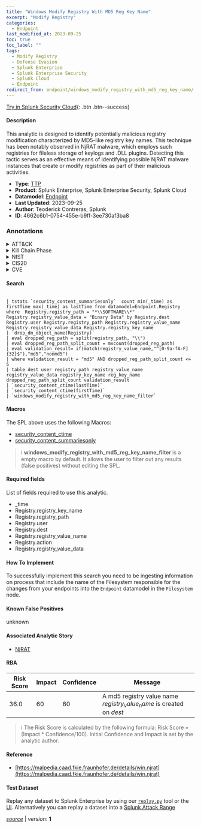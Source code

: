 ```yaml
---
title: "Windows Modify Registry With MD5 Reg Key Name"
excerpt: "Modify Registry"
categories:
  - Endpoint
last_modified_at: 2023-09-25
toc: true
toc_label: ""
tags:
  - Modify Registry
  - Defense Evasion
  - Splunk Enterprise
  - Splunk Enterprise Security
  - Splunk Cloud
  - Endpoint
redirect_from: endpoint/windows_modify_registry_with_md5_reg_key_name/
---
```




[Try in Splunk Security Cloud](https://www.splunk.com/en_us/cyber-security.html){: .btn .btn--success}

#### Description

This analytic is designed to identify potentially malicious registry modification characterized by MD5-like registry key names. This technique has been notably observed in NjRAT malware, which employs such registries for fileless storage of keylogs and .DLL plugins. Detecting this tactic serves as an effective means of identifying possible NjRAT malware instances that create or modify registries as part of their malicious activities.

- **Type**: [TTP](https://github.com/splunk/security_content/wiki/Detection-Analytic-Types)
- **Product**: Splunk Enterprise, Splunk Enterprise Security, Splunk Cloud
- **Datamodel**: [Endpoint](https://docs.splunk.com/Documentation/CIM/latest/User/Endpoint)
- **Last Updated**: 2023-09-25
- **Author**: Teoderick Contreras, Splunk
- **ID**: 4662c6b1-0754-455e-b9ff-3ee730af3ba8

### Annotations
<details>
  <summary>ATT&CK</summary>

<div markdown="1">

#### [ATT&CK](https://attack.mitre.org/)

| ID          | Technique   | Tactic         |
| ----------- | ----------- |--------------- |
| [T1112](https://attack.mitre.org/techniques/T1112/) | Modify Registry | Defense Evasion |

</div>
</details>


<details>
  <summary>Kill Chain Phase</summary>

<div markdown="1">

* Exploitation


</div>
</details>


<details>
  <summary>NIST</summary>

<div markdown="1">

* DE.CM



</div>
</details>

<details>
  <summary>CIS20</summary>

<div markdown="1">

* CIS 10



</div>
</details>

<details>
  <summary>CVE</summary>

<div markdown="1">


</div>
</details>


#### Search

```

| tstats `security_content_summariesonly`  count min(_time) as firstTime max(_time) as lastTime from datamodel=Endpoint.Registry where  Registry.registry_path = "*\\SOFTWARE\\*" Registry.registry_value_data = "Binary Data" by Registry.dest Registry.user Registry.registry_path Registry.registry_value_name Registry.registry_value_data Registry.registry_key_name 
| `drop_dm_object_name(Registry)` 
| eval dropped_reg_path = split(registry_path, "\\") 
| eval dropped_reg_path_split_count = mvcount(dropped_reg_path) 
| eval validation_result= if(match(registry_value_name,"^[0-9a-fA-F]{32}$"),"md5","nonmd5") 
| where validation_result = "md5" AND dropped_reg_path_split_count <= 5 
| table dest user registry_path registry_value_name registry_value_data registry_key_name reg_key_name dropped_reg_path_split_count validation_result 
| `security_content_ctime(lastTime)` 
| `security_content_ctime(firstTime)` 
| `windows_modify_registry_with_md5_reg_key_name_filter`
```

#### Macros
The SPL above uses the following Macros:
* [security_content_ctime](https://github.com/splunk/security_content/blob/develop/macros/security_content_ctime.yml)
* [security_content_summariesonly](https://github.com/splunk/security_content/blob/develop/macros/security_content_summariesonly.yml)

> :information_source:
> **windows_modify_registry_with_md5_reg_key_name_filter** is a empty macro by default. It allows the user to filter out any results (false positives) without editing the SPL.



#### Required fields
List of fields required to use this analytic.
* _time
* Registry.registry_key_name
* Registry.registry_path
* Registry.user
* Registry.dest
* Registry.registry_value_name
* Registry.action
* Registry.registry_value_data



#### How To Implement
To successfully implement this search you need to be ingesting information on process that include the name of the Filesystem responsible for the changes from your endpoints into the `Endpoint` datamodel in the `Filesystem` node.
#### Known False Positives
unknown

#### Associated Analytic Story
* [NjRAT](/stories/njrat)




#### RBA

| Risk Score  | Impact      | Confidence   | Message      |
| ----------- | ----------- |--------------|--------------|
| 36.0 | 60 | 60 | A md5 registry value name $registry_value_name$ is created on $dest$ |


> :information_source:
> The Risk Score is calculated by the following formula: Risk Score = (Impact * Confidence/100). Initial Confidence and Impact is set by the analytic author.


#### Reference

* [https://malpedia.caad.fkie.fraunhofer.de/details/win.njrat](https://malpedia.caad.fkie.fraunhofer.de/details/win.njrat)



#### Test Dataset
Replay any dataset to Splunk Enterprise by using our [`replay.py`](https://github.com/splunk/attack_data#using-replaypy) tool or the [UI](https://github.com/splunk/attack_data#using-ui).
Alternatively you can replay a dataset into a [Splunk Attack Range](https://github.com/splunk/attack_range#replay-dumps-into-attack-range-splunk-server)




[*source*](https://github.com/splunk/security_content/tree/develop/detections/endpoint/windows_modify_registry_with_md5_reg_key_name.yml) \| *version*: **1**